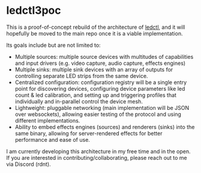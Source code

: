 # ledctl3poc

This is a proof-of-concept rebuild of the architecture of [ledctl](https://github.com/rdnt/ledctl), and it will hopefully be moved to the main repo once it is a viable implementation.

Its goals include but are not limited to:

- Multiple sources: multiple source devices with multitudes of capabilities and input drivers (e.g. video capture, audio capture, effects engines)
- Multiple sinks: multiple sink devices with an array of outputs for controlling separate LED strips from the same device.
- Centralized configuration: configuration registry will be a single entry point for discovering devices, configuring device parameters like led count & led calibration, and setting up and triggering profiles that individually and in-parallel control the device mesh.
- Lightweight: pluggable networking (main implementation will be JSON over websockets), allowing easier testing of the protocol and using different implementations.
- Ability to embed effects engines (sources) and renderers (sinks) into the same binary, allowing for server-rendered effects for better performance and ease of use.

I am currently developing this architecture in my free time and in the open. If you are interested in contributing/collaborating, please reach out to me via Discord (rdnt).
